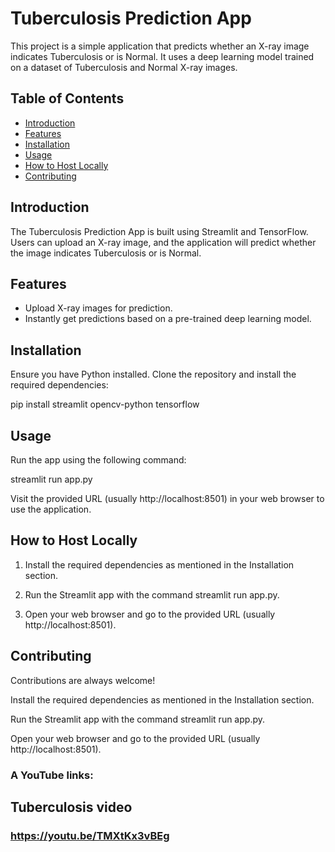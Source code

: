 # Tuberculosis Prediction App

This project is a simple application that predicts whether an X-ray image indicates Tuberculosis or is Normal. It uses a deep learning model trained on a dataset of Tuberculosis and Normal X-ray images.

## Table of Contents

- [Introduction](#introduction)
- [Features](#features)
- [Installation](#installation)
- [Usage](#usage)
- [How to Host Locally](#how-to-host-locally)
- [Contributing](#contributing)


## Introduction

The Tuberculosis Prediction App is built using Streamlit and TensorFlow. Users can upload an X-ray image, and the application will predict whether the image indicates Tuberculosis or is Normal.

## Features

- Upload X-ray images for prediction.
- Instantly get predictions based on a pre-trained deep learning model.

## Installation

Ensure you have Python installed. Clone the repository and install the required dependencies:

pip install streamlit opencv-python tensorflow

## Usage

Run the app using the following command:

streamlit run app.py


Visit the provided URL (usually http://localhost:8501) in your web browser to use the application.

## How to Host Locally

 1. Install the required dependencies as mentioned in the Installation section.

 2. Run the Streamlit app with the command streamlit run app.py.

 3. Open your web browser and go to the provided URL (usually http://localhost:8501).

## Contributing
Contributions are always welcome!

Install the required dependencies as mentioned in the Installation section.

Run the Streamlit app with the command streamlit run app.py.

Open your web browser and go to the provided URL (usually http://localhost:8501).

### A YouTube links:

## Tuberculosis video

###      https://youtu.be/TMXtKx3vBEg